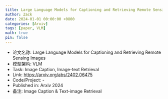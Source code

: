 ```yaml
---
title: Large Language Models for Captioning and Retrieving Remote Sensing Images
author: Zack
date: 2024-01-01 00:00:00 +0800
categories: [Arxiv]
tags: [paper, VLM]
math: true
pin: false
---
```

- 论文名称: Large Language Models for Captioning and Retrieving Remote Sensing Images
- 模型架构: VLM
- Task: Image Caption, Image-text Retrieval
- Link: https://arxiv.org/abs/2402.06475
- Code/Project: -
- Published in: Arxiv 2024
- 备注: Image Caption & Text-image Retrieval
